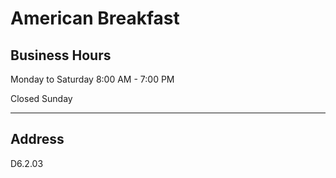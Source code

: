 # American Breakfast

## Business Hours

Monday to Saturday 8:00 AM - 7:00 PM

Closed Sunday

---

## Address

D6.2.03
